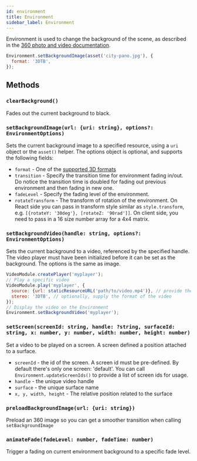 ```yaml
---
id: environment
title: Environment
sidebar_label: Environment
---
```


Environment is used to change the background of the scene, as described in the [360 photo and video documentation](photos-and-videos.md).

```js
Environment.setBackgroundImage(asset('city-pano.jpg'), {
  format: '3DTB',
});
```

## Methods

### `clearBackground()`

Fades out the current background to black.

### `setBackgroundImage(url: {uri: string}, options?: EnvironmentOptions)`

Sets the current background image to a specified resource, using a `uri` object or the `asset()` helper. The options object is optional, and supports the following fields:
 - `format` - One of the [supported 3D formats](photos-and-videos.md#mono-and-stereo-formats)
 - `transition` - Specify the transition time for environment fading in/out. Do notice the transition time is doubled for fading out previous environment and then fading in new one.
 - `fadeLevel` - Specify the fading level of the environment.
 - `rotateTransform` - The transform of rotation of the environment. On React side you can pass in transform style similar as `style.transform`, e.g. `[{rotateY: '30deg'}, [rotateZ: '90rad']]`. On client side, you need to pass in a 16 size number array for a 4x4 matrix.

### `setBackgroundVideo(handle: string, options?: EnvironmentOptions)`

Sets the current background to a video, referenced by the specified handle. The video player must have been initialized before it can be set as the background. The options is the same as image.

```js
VideoModule.createPlayer('myplayer');
// Play a specific video
VideoModule.play('myplayer', {
  source: {url: staticResourceURL('path/to/video.mp4')}, // provide the path to the video
  stereo: '3DTB', // optionally, supply the format of the video
});
// Display the video on the Environment
Environment.setBackgroundVideo('myplayer');
```

### `setScreen(screenId: string, handle: ?string, surfaceId: string, x: number, y: number, width: number, height: number)`

Set a video to be played on a screen. A screen defined a position attached to a surface.
  - `screenId` - the id of the screen. A screen id must be pre-defined. By default there's only one screen: 'default'. You can call `Environment.updateScreenIds()` to provide a list of screen ids for usage.
  - `handle` - the unique video handle
  - `surface` - the unique surface name
  - `x, y, width, height` - The relative position related to the surface 


### `preloadBackgroundImage(url: {uri: string})`

Preload an 360 image so you can get a smoother transition when calling `setBackgroundImage`

### `animateFade(fadeLevel: number, fadeTime: number)`

Trigger a fading on current environment background to a specific fade level.

